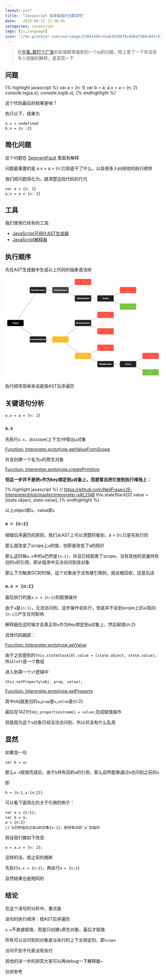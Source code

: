 ```yaml
---
layout: post
title:  "Javascript 连续赋值的问题深究"
date:   2015-08-22 13:36:45
categories: javascript
tags: [js,language]
icon: "//en.gravatar.com/userimage/53661496/41e63450976c696dfd89c047c5148212.jpg?size=200"
---
```


> 在[牛客_帮打个广告](http://www.nowcoder.com)的前端群里碰到的一个js的问题，网上查了一下并没有令人信服的解释，遂深究一下

## 问题

{% highlight javascript %}
var a = {n: 1}
var b = a;
a.x = a = {n: 2}
console.log(a.x);
console.log(b.x);
{% endhighlight %}

这个代码最后的结果是啥？

<!-- more -->

执行以下，结果为

```
a.x = undefined
b.x = {n :2}
```

## 简化问题

这个问题在 [SegmentFault](http://segmentfault.com/q/1010000002637728) 里面有解释

问题最重要的是 a.x = a = {n:2}到底干了什么，以及很多人纠结他的执行顺序

我们把问题简化为，搞清楚这段代码的行为

```
var a = {n: 1}
a.x = a = {n: 2}
```

## 工具

我们使用已经有的工具:

  - [JavaScript可视化AST生成器](http://jointjs.com/demos/javascript-ast)
  - [JavaScript解释器](https://neil.fraser.name/software/JS-Interpreter/index.html)

## 执行顺序

先在AST生成器中生成以上代码的抽象语法树

![AST](/img/ast.png)

执行顺序简单来说是按AST后序遍历

## 关键语句分析

```
a.x = a = {n: 2}
```

### `a.x`

先执行`a.x`，从scope(上下文)中取出`a`对象

[Function: Interpreter.prototype.getValueFromScope](https://github.com/NeilFraser/JS-Interpreter/blob/master/interpreter.js#L1481)

并且创建一个名为`x`的原生对象

[Function: Interpreter.prototype.createPrimitive](https://github.com/NeilFraser/JS-Interpreter/blob/master/interpreter.js#L1182)

**但这一步并不是把`x`作为key绑定到`a`对象上，而是暂且把它放到执行堆栈上：**

{% highlight javascript %}
// https://github.com/NeilFraser/JS-Interpreter/blob/master/interpreter.js#L2146
this.stateStack[0].value = [state.object, state.value];
{% endhighlight %}

以上object即`a`，value即`x`

### `a = {n:2}`

根据后序遍历的原则，我们从AST上可以清楚的看到，a = {n:2}是先执行的

那么就改变了scope上`a`的值，也即是改变了a的指针

那么这时候`a.x`中的a仍然是`{n:1}`，并且已经脱离了scope，没有其他的变量持有旧的`a`的引用，即从程序中无法访问到该对象

那么下次触发GC的时候，这个对象由于没有被引用到，就会被回收，这是后话

### `a.x = {n:2}`

最后执行的是`a.x = {n:2}`的赋值操作

由于`a`是`{n:1}`，无法访问到，这步操作会执行，但是并不会到scope上的`a`(指向`{n:1}`)产生任何影响

解释器在这时候才会真正将`x`作为Key绑定到a对象上，然后赋值{n:2}

具体代码跟踪：

[Function: Interpreter.prototype.setValue](https://github.com/NeilFraser/JS-Interpreter/blob/master/interpreter.js#1569)

由于之前提到的`this.stateStack[0].value = [state.object, state.value]`，所以`left`是一个数组

进入到第一个`if`逻辑中

```
this.setProperty(obj, prop, value);
```

[Function: Interpreter.prototype.setProperty](https://github.com/NeilFraser/JS-Interpreter/blob/master/interpreter.js#1383)

其中obj就是旧的`a`,`prop`是`x`,`value`是{n:2}

最后在1421行`obj.properties[name] = value;`完成赋值操作

但是因为这个`a`对象已经没法访问到，所以并没有什么乱用

## 显然

如果加一句
```
var b = a;
```

那么`a.x`赋值完成后，由于`b`持有旧的`a`的引用，那么自然能够通过`b`访问到之前的`a`

即
```
b = {n:1,x:{n:2}}
```

可以看下面简化的关于引用的例子：

```
var a = {n:1};
var b = a;
a = {n:2}
// b仍然指向之前a的对象{n:1}，即持有旧的`a`的指针
```

假设我们做如下改变:

```
a = a.x = {n: 2};
```

这样的话，按之前的推断

先执行`a.x = {n:2}`，再执行`a = {n:2}`

显然结果也是相同的

## 结论

在这个语句的分析中，重点是

语句的执行顺序：按AST后序遍历

`a.x`不直接赋值，而是只创建`x`原生对象，最后才赋值

所有可以访问到的对象是与执行的上下文绑定的，即`scope`

访问不到不代表没有执行

其他的进一步的研究大家可以再debug一下解释器~

仅供参考
